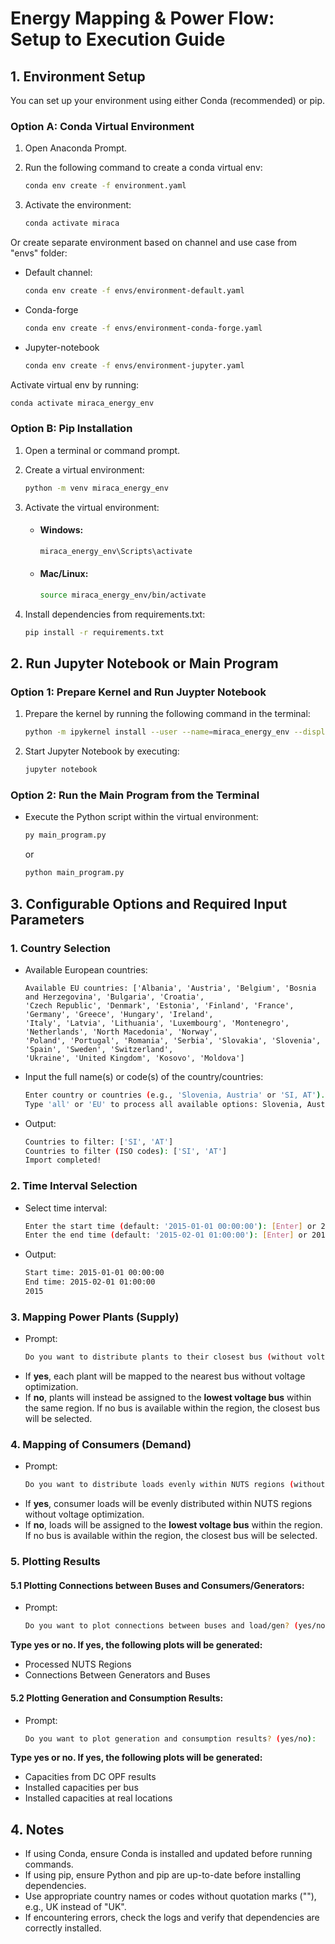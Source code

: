 # Energy Mapping & Power Flow: Setup to Execution Guide

## 1. Environment Setup
You can set up your environment using either Conda (recommended) or pip.

### Option A: Conda Virtual Environment
1. Open Anaconda Prompt.

2. Run the following command to create a conda virtual env:
   ```bash
   conda env create -f environment.yaml
   ``` 
3. Activate the environment:   
   ```bash
   conda activate miraca
   ```
Or create separate environment based on channel and use case from "envs" folder:
- Default channel:
   ```bash
   conda env create -f envs/environment-default.yaml
   ```
- Conda-forge
   ```bash
   conda env create -f envs/environment-conda-forge.yaml
   ```
- Jupyter-notebook
   ```bash
   conda env create -f envs/environment-jupyter.yaml 
   ```
Activate virtual env by running:   
   ```bash
   conda activate miraca_energy_env
   ```
      
### Option B: Pip Installation
1. Open a terminal or command prompt.

2. Create a virtual environment:
   ```bash
   python -m venv miraca_energy_env
   ``` 
3. Activate the virtual environment:

    - #### Windows:
        ```bash
        miraca_energy_env\Scripts\activate
        ```

    - #### Mac/Linux:
        ```bash
        source miraca_energy_env/bin/activate
        ```

4. Install dependencies from requirements.txt:
    
    ```bash
    pip install -r requirements.txt
    ```

## 2. Run Jupyter Notebook or Main Program 

### Option 1: Prepare Kernel and Run Juypter Notebook
1. Prepare the kernel by running the following command in the terminal:

    ```bash
    python -m ipykernel install --user --name=miraca_energy_env --display-name "Python (miraca_energy_env)"	     
    ```
2. Start Jupyter Notebook by executing:

    ```bash
    jupyter notebook	     
    ```

### Option 2: Run the Main Program from the Terminal
- Execute the Python script within the virtual environment:

    ```bash
    py main_program.py
    ```
    or 
    ```bash
    python main_program.py
    ```
## 3. Configurable Options and Required Input Parameters

### 1. Country Selection
- Available European countries:

    ```
    Available EU countries: ['Albania', 'Austria', 'Belgium', 'Bosnia and Herzegovina', 'Bulgaria', 'Croatia',
    'Czech Republic', 'Denmark', 'Estonia', 'Finland', 'France', 'Germany', 'Greece', 'Hungary', 'Ireland', 
    'Italy', 'Latvia', 'Lithuania', 'Luxembourg', 'Montenegro', 'Netherlands', 'North Macedonia', 'Norway',
    'Poland', 'Portugal', 'Romania', 'Serbia', 'Slovakia', 'Slovenia', 'Spain', 'Sweden', 'Switzerland',
    'Ukraine', 'United Kingdom', 'Kosovo', 'Moldova']
    ```

- Input the full name(s) or code(s) of the country/countries: 
    ```bash
    Enter country or countries (e.g., 'Slovenia, Austria' or 'SI, AT'). You can use full names or country codes. 
    Type 'all' or 'EU' to process all available options: Slovenia, Austria [Enter]
    ```
- Output:
    ```bash    
    Countries to filter: ['SI', 'AT']
    Countries to filter (ISO codes): ['SI', 'AT']
    Import completed!
    ```
### 2. Time Interval Selection
- Select time interval:     
    ```bash
    Enter the start time (default: '2015-01-01 00:00:00'): [Enter] or 2015-01-01 00:00:00
    Enter the end time (default: '2015-02-01 01:00:00'): [Enter] or 2015-02-01 01:00:00
    ```
- Output:
    ```bash
    Start time: 2015-01-01 00:00:00
    End time: 2015-02-01 01:00:00
    2015
    ```
### 3. Mapping Power Plants (Supply) 
- Prompt:    
    ```bash
    Do you want to distribute plants to their closest bus (without voltage optimization)? (yes/no):
    ```
- If **yes**, each plant will be mapped to the nearest bus without voltage optimization.
- If **no**, plants will instead be assigned to the **lowest voltage bus** within the same region. If no bus is available within the region, the closest bus will be selected.

### 4. Mapping of Consumers (Demand)
- Prompt:    
    ```bash
    Do you want to distribute loads evenly within NUTS regions (without voltage optimization)? (yes/no):
    ```
- If **yes**, consumer loads will be evenly distributed within NUTS regions without voltage optimization.
- If **no**, loads will be assigned to the **lowest voltage bus** within the region. If no bus is available within the region, the closest bus will be selected.

### 5. Plotting Results

#### 5.1 Plotting Connections between Buses and Consumers/Generators:
- Prompt:    
    ```bash
    Do you want to plot connections between buses and load/gen? (yes/no):
    ```
**Type yes or no. If yes, the following plots will be generated:**

- Processed NUTS Regions
- Connections Between Generators and Buses

#### 5.2 Plotting Generation and Consumption Results:
- Prompt:
    ```bash
    Do you want to plot generation and consumption results? (yes/no):
    ```
**Type yes or no. If yes, the following plots will be generated:**

- Capacities from DC OPF results
- Installed capacities per bus
- Installed capacities at real locations

## 4. Notes

- If using Conda, ensure Conda is installed and updated before running commands.
- If using pip, ensure Python and pip are up-to-date before installing dependencies.
- Use appropriate country names or codes without quotation marks (""), e.g., UK instead of "UK".
- If encountering errors, check the logs and verify that dependencies are correctly installed.
